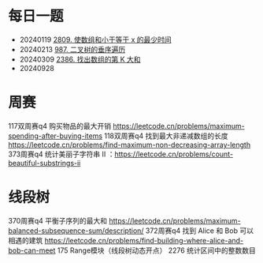 # 每日一题

+ 20240119 [2809. 使数组和小于等于 x 的最少时间](https://leetcode.cn/problems/minimum-time-to-make-array-sum-at-most-x/)
+ 20240213 [987. 二叉树的垂序遍历](https://leetcode.cn/problems/vertical-order-traversal-of-a-binary-tree/)
+ 20240309 [2386. 找出数组的第 K 大和](https://leetcode.cn/problems/find-the-k-sum-of-an-array/)
+ 20240928

# 周赛

117双周赛q4 购买物品的最大开销 https://leetcode.cn/problems/maximum-spending-after-buying-items
118双周赛q4 找到最大非递减数组的长度 https://leetcode.cn/problems/find-maximum-non-decreasing-array-length
373周赛q4 统计美丽子字符串 II ：https://leetcode.cn/problems/count-beautiful-substrings-ii

# 线段树

370周赛q4 平衡子序列的最大和 https://leetcode.cn/problems/maximum-balanced-subsequence-sum/description/
372周赛q4 找到 Alice 和 Bob 可以相遇的建筑 https://leetcode.cn/problems/find-building-where-alice-and-bob-can-meet
175 Range模块（线段树动态开点）
2276 统计区间中的整数数目
